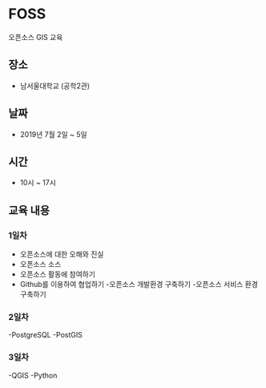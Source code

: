﻿# FOSS
오픈소스 GIS 교육

## 장소
 - 남서울대학교 (공학2관)
 
## 날짜 
 - 2019년 7월 2일 ~ 5일 
 
## 시간
 - 10시 ~ 17시

## 교육 내용
### 1일차
- 오픈소스에 대한 오해와 진실
- 오픈소스 소스
- 오픈소스 활동에 참여하기
- Github를 이용하여 협업하기
-오픈소스 개발환경 구축하기
-오픈소스 서비스 환경 구축하기

### 2일차
-PostgreSQL
-PostGIS

### 3일차
-QGIS
-Python
